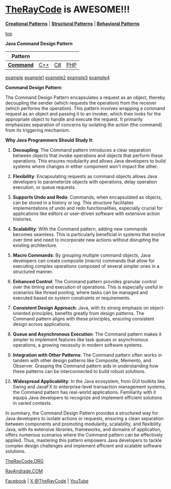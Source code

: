 # [TheRayCode](../../../README.md) is AWESOME!!!

**[Creational Patterns](../../Creational/README.md)** | **[Structural Patterns](../../Structural/README.md)** | **[Behavioral Patterns](../README.md)**

[top](../README.md)

**Java Command Design Pattern**

|Pattern|   |   |   |
|---|---|---|---|
| [**Command**](README.md) | [C++](../../../Csharp/Behavioral/Command/README.md) | [C#](../../../Csharp/Behavioral/Command/README.md) | [PHP](../../../PHP/Behavioral/Command/README.md) |

[example](CD0/README.md) [example1](CD1/README.md) [example2](CD2/README.md) [example3](CD3/README.md) [example4](CD4/README.md) 

**Command Design Pattern**:

The Command Design Pattern encapsulates a request as an object, thereby decoupling the sender (which requests the operation) from the receiver (which performs the operation). This pattern involves wrapping a command request as an object and passing it to an invoker, which then looks for the appropriate object to handle and execute the request. It primarily emphasizes separation of concerns by isolating the action (the command) from its triggering mechanism.

**Why Java Programmers Should Study It**:

1. **Decoupling**: The Command pattern introduces a clear separation between objects that invoke operations and objects that perform these operations. This ensures modularity and allows Java developers to build systems where changes in either component won't impact the other.

2. **Flexibility**: Encapsulating requests as command objects allows Java developers to parameterize objects with operations, delay operation execution, or queue requests.

3. **Supports Undo and Redo**: Commands, when encapsulated as objects, can be stored in a history or log. This structure facilitates implementations of undo and redo functionalities, especially crucial for applications like editors or user-driven software with extensive action histories.

4. **Scalability**: With the Command pattern, adding new commands becomes seamless. This is particularly beneficial in systems that evolve over time and need to incorporate new actions without disrupting the existing architecture.

5. **Macro Commands**: By grouping multiple command objects, Java developers can create composite (macro) commands that allow for executing complex operations composed of several simpler ones in a structured manner.

6. **Enhanced Control**: The Command pattern provides granular control over the timing and execution of operations. This is especially useful in scenarios like thread pooling, where tasks can be managed and executed based on system constraints or requirements.

7. **Consistent Design Approach**: Java, with its strong emphasis on object-oriented principles, benefits greatly from design patterns. The Command pattern aligns with these principles, ensuring consistent design across applications.

8. **Queue and Asynchronous Execution**: The Command pattern makes it simpler to implement features like task queues or asynchronous operations, a growing necessity in modern software systems.

9. **Integration with Other Patterns**: The Command pattern often works in tandem with other design patterns like Composite, Memento, and Observer. Grasping the Command pattern aids in understanding how these patterns can be interconnected to build robust solutions.

10. **Widespread Applicability**: In the Java ecosystem, from GUI toolkits like Swing and JavaFX to enterprise-level transaction management systems, the Command pattern has real-world applications. Familiarity with it equips Java developers to recognize and implement efficient solutions in varied contexts.

In summary, the Command Design Pattern provides a structured way for Java developers to isolate actions or requests, ensuring a clean separation between components and promoting modularity, scalability, and flexibility. Java, with its extensive libraries, frameworks, and domains of application, offers numerous scenarios where the Command pattern can be effectively applied. Thus, mastering this pattern empowers Java developers to tackle complex design challenges and implement efficient and scalable software solutions.

[TheRayCode.ORG](https://www.TheRayCode.org)

[RayAndrade.COM](https://www.RayAndrade.com)

[Facebook](https://www.facebook.com/TheRayCode/) | [X @TheRayCode](https://www.x.com/TheRayCode/) | [YouTube](https://www.youtube.com/TheRayCode/)
